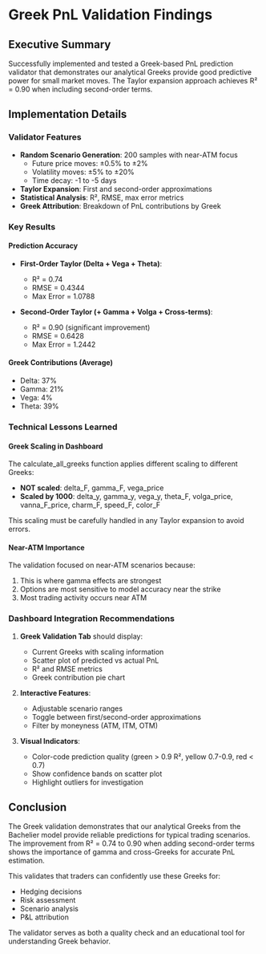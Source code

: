 # Greek PnL Validation Findings

## Executive Summary
Successfully implemented and tested a Greek-based PnL prediction validator that demonstrates our analytical Greeks provide good predictive power for small market moves. The Taylor expansion approach achieves R² = 0.90 when including second-order terms.

## Implementation Details

### Validator Features
- **Random Scenario Generation**: 200 samples with near-ATM focus
  - Future price moves: ±0.5% to ±2%
  - Volatility moves: ±5% to ±20%
  - Time decay: -1 to -5 days
- **Taylor Expansion**: First and second-order approximations
- **Statistical Analysis**: R², RMSE, max error metrics
- **Greek Attribution**: Breakdown of PnL contributions by Greek

### Key Results

#### Prediction Accuracy
- **First-Order Taylor (Delta + Vega + Theta)**:
  - R² = 0.74
  - RMSE = 0.4344
  - Max Error = 1.0788

- **Second-Order Taylor (+ Gamma + Volga + Cross-terms)**:
  - R² = 0.90 (significant improvement)
  - RMSE = 0.6428
  - Max Error = 1.2442

#### Greek Contributions (Average)
- Delta: 37%
- Gamma: 21%
- Vega: 4%
- Theta: 39%

### Technical Lessons Learned

#### Greek Scaling in Dashboard
The calculate_all_greeks function applies different scaling to different Greeks:
- **NOT scaled**: delta_F, gamma_F, vega_price
- **Scaled by 1000**: delta_y, gamma_y, vega_y, theta_F, volga_price, vanna_F_price, charm_F, speed_F, color_F

This scaling must be carefully handled in any Taylor expansion to avoid errors.

#### Near-ATM Importance
The validation focused on near-ATM scenarios because:
1. This is where gamma effects are strongest
2. Options are most sensitive to model accuracy near the strike
3. Most trading activity occurs near ATM

### Dashboard Integration Recommendations

1. **Greek Validation Tab** should display:
   - Current Greeks with scaling information
   - Scatter plot of predicted vs actual PnL
   - R² and RMSE metrics
   - Greek contribution pie chart

2. **Interactive Features**:
   - Adjustable scenario ranges
   - Toggle between first/second-order approximations
   - Filter by moneyness (ATM, ITM, OTM)

3. **Visual Indicators**:
   - Color-code prediction quality (green > 0.9 R², yellow 0.7-0.9, red < 0.7)
   - Show confidence bands on scatter plot
   - Highlight outliers for investigation

## Conclusion

The Greek validation demonstrates that our analytical Greeks from the Bachelier model provide reliable predictions for typical trading scenarios. The improvement from R² = 0.74 to 0.90 when adding second-order terms shows the importance of gamma and cross-Greeks for accurate PnL estimation.

This validates that traders can confidently use these Greeks for:
- Hedging decisions
- Risk assessment
- Scenario analysis
- P&L attribution

The validator serves as both a quality check and an educational tool for understanding Greek behavior. 